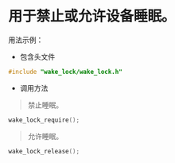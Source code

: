 # 用于禁止或允许设备睡眠。

用法示例：

* 包含头文件

```c
#include "wake_lock/wake_lock.h"
```

* 调用方法

> 禁止睡眠。
```c
wake_lock_require();
```

> 允许睡眠。
```c
wake_lock_release();
```
